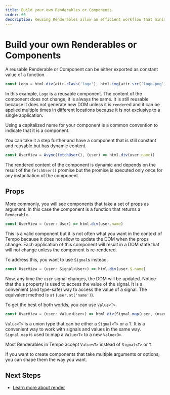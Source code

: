 ```yaml
---
title: Build your own Renderables or Components
order: 60
description: Reusing Renderables allow an efficient workflow that minimize code duplication and bugs.
---
```

# Build your own Renderables or Components

A reusable Renderable or Component can be either exported as constant value of a function.

```ts
const Logo = html.div(attr.class('logo'), html.img(attr.src('logo.png')))
```

In this example, `Logo` is a reusable component. The content of the component does not change, it is always the same. It is still reusable because it does not generate new DOM unless it is `render`ed and it can be applied multiple times in different locations because it is not exclusive to a single application.

Using a capitalized name for your component is a common convention to indicate that it is a component.

You can take it a step further and have a component that is still constant and reusable but has dynamic content.

```ts
const UserView = Async(fetchUser(), (user) => html.div(user.name))
```

The rendered content of the component is dynamic and depends on the result of the `fetchUser()` promise but the promise is executed only once for any instantiation of the component.

## Props

More commonly, you will see components that take a set of props as argument. In this case the component is a function that returns a `Renderable`.

```ts
const UserView = (user: User) => html.div(user.name)
```

This is a valid component but it is not often what you want in the context of Tempo because it does not allow to update the DOM when the props change. Each application of this component will result in a DOM state that will not change unless the component is re-rendered.

To address this, you want to use `Signal`s instead.

```ts
const UserView = (user: Signal<User>) => html.div(user.$.name)
```

Now, any time the `user` signal changes, the DOM will be updated. Notice that the `$` property is used to access the value of the signal. It is a convenient (and type-safe) way to access the value of a signal. The equivalent method is `at` (`user.at('name')`).

To get the best of both worlds, you can use `Value<T>`.

```ts
const UserView = (user: Value<User>) => html.div(Signal.map(user, (user) => user.name))
```

`Value<T>` is a union type that can be either a `Signal<T>` or a `T`. It is a convenient way to work with signals and values in the same way. `Signal.map` is used to map a `Value<T>` to a new `Value<O>`.

Most Renderables in Tempo accept `Value<T>` instead of `Signal<T>` or `T`.

If you want to create components that take multiple arguments or options, you can shape them the way you want.

## Next Steps

- [Learn more about render](/page/render.html)
